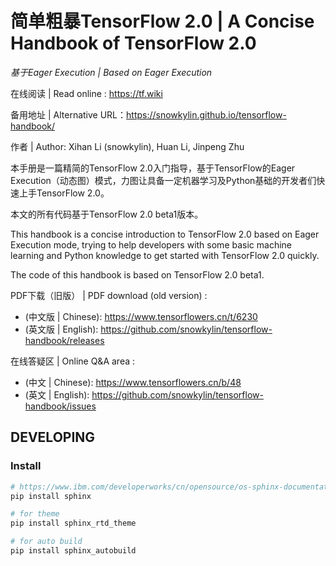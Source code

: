 # 简单粗暴TensorFlow 2.0 | A Concise Handbook of TensorFlow 2.0

*基于Eager Execution | Based on Eager Execution*

在线阅读 | Read online : https://tf.wiki 

备用地址 | Alternative URL：https://snowkylin.github.io/tensorflow-handbook/

作者 | Author: Xihan Li (snowkylin), Huan Li, Jinpeng Zhu

本手册是一篇精简的TensorFlow 2.0入门指导，基于TensorFlow的Eager Execution（动态图）模式，力图让具备一定机器学习及Python基础的开发者们快速上手TensorFlow 2.0。

本文的所有代码基于TensorFlow 2.0 beta1版本。

This handbook is a concise introduction to TensorFlow 2.0 based on Eager Execution mode, trying to help developers with some basic machine learning and Python knowledge to get started with TensorFlow 2.0 quickly.

The code of this handbook is based on TensorFlow 2.0 beta1.

PDF下载（旧版） | PDF download (old version) : 

- (中文版 | Chinese): https://www.tensorflowers.cn/t/6230
- (英文版 | English): https://github.com/snowkylin/tensorflow-handbook/releases

在线答疑区 | Online Q&A area : 

- (中文 | Chinese): https://www.tensorflowers.cn/b/48
- (英文 | English): https://github.com/snowkylin/tensorflow-handbook/issues

## DEVELOPING

### Install

```sh
# https://www.ibm.com/developerworks/cn/opensource/os-sphinx-documentation/index.html
pip install sphinx

# for theme
pip install sphinx_rtd_theme

# for auto build
pip install sphinx_autobuild
```
